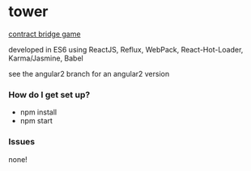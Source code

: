 # tower #

[contract bridge game](http://frankwallis.github.io/tower/)

developed in ES6 using ReactJS, Reflux, WebPack, React-Hot-Loader, Karma/Jasmine, Babel

see the angular2 branch for an angular2 version

### How do I get set up? ###

* npm install
* npm start

### Issues

none!
